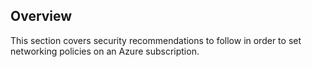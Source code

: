 ## Overview

This section covers security recommendations to follow in order to set networking policies on an Azure subscription.